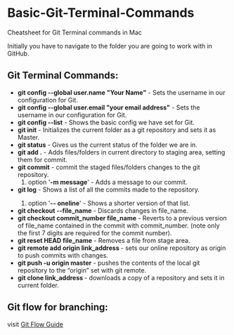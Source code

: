 # Basic-Git-Terminal-Commands
Cheatsheet for Git Terminal commands in Mac

Initially you have to navigate to the folder you are going to work with in GitHub.

<h2>Git Terminal Commands:</h2>
<ul>
  <li><strong>git config --global user.name "Your Name"</strong> - Sets the username in our configuration for Git.</li>
  <li><strong>git config --global user.email "your email address"</strong> - Sets the username in our configuration for Git.</li>
  <li><strong>git config --list</strong> - Shows the basic config we have set for Git.</li>
  
  <li><strong>git init</strong> - Initializes the current folder as a git repository and sets it as Master.</li>
  <li><strong>git status</strong> - Gives us the current status of the folder we are in.</li>
  
  <li><strong>git add .</strong> - Adds files/folders in current directory to staging area, setting them for commit. </li>
  <li><strong>git commit</strong> - commit the staged files/folders changes to the git repository.
      <ol>
        <li>option '<strong>-m message</strong>' - Adds a message to our commit. </li>
      </ol>
  </li>
  <li><strong>git log</strong> - Shows a list of all the commits made to the repository.</li>
      <ol>
        <li>option '<strong>-- oneline</strong>' - Shows a shorter version of that list.</li>
      </ol>
  </li>
  <li><strong>git checkout --file_name</strong> - Discards changes in file_name.</li>
  <li><strong>git checkout commit_number file_name</strong> - Reverts to a previous version of file_name contained in the commit with commit_number. (note only the first 7 digits are required for the commit number). </li>
  <li><strong>git reset HEAD file_name</strong> - Removes a file from stage area. </li>
  <li><strong>git remote add origin link_address </strong> - sets our online repository as origin to push commits with changes.</li>
  <li><strong>git push -u origin master</strong> - pushes the contents of the local git repository to the “origin” set with git remote.</li>
  <li><strong>git clone link_address </strong> - downloads a copy of a repository and sets it in current folder.</li>
</ul>

<h2>Git flow for branching:</h2>
visit <a href="https://www.atlassian.com/git/tutorials/comparing-workflows/gitflow-workflow" target="_blank"> Git Flow Guide </a>
